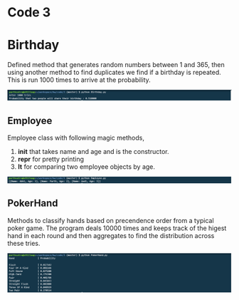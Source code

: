 # Code 3

# Birthday
Defined method that generates random numbers between 1 and 365, then using another method to find duplicates we find if a birthday is repeated.
This is run 1000 times to arrive at the probability.

![birthday-probability](https://raw.githubusercontent.com/Lost-In-MASE/x9115AAP/master/hw/code/3/images/birthday.PNG)

## Employee
Employee class with following magic methods,

1. __init__ that takes name and age and is the constructor.
2. __repr__ for pretty printing
3. __lt__ for comparing two employee objects by age.

![employee-pretty](https://raw.githubusercontent.com/Lost-In-MASE/x9115AAP/master/hw/code/3/images/employee.PNG)

## PokerHand
Methods to classify hands based on precendence order from a typical poker game.
The program deals 10000 times and keeps track of the higest hand in each round
and then aggregates to find the distribution across these tries.
  
![PokerHand](https://raw.githubusercontent.com/Lost-In-MASE/x9115AAP/master/hw/code/3/images/poker.PNG)
